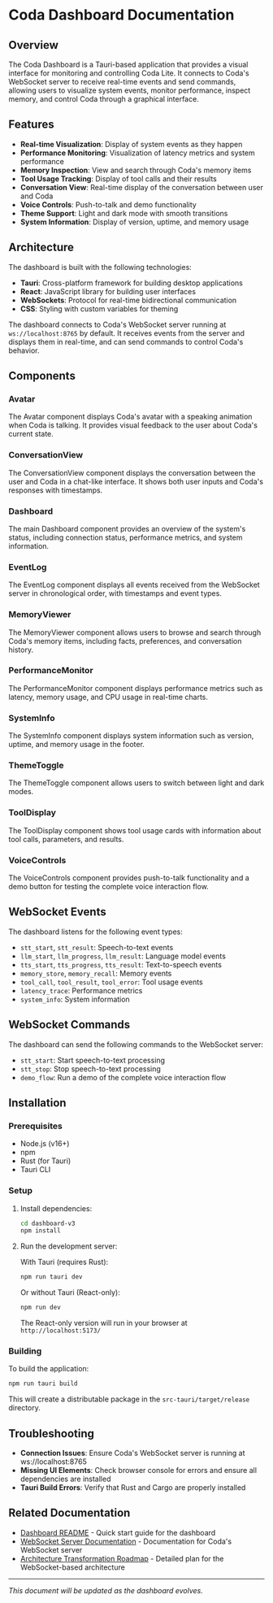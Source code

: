# Coda Dashboard Documentation

## Overview

The Coda Dashboard is a Tauri-based application that provides a visual interface for monitoring and controlling Coda Lite. It connects to Coda's WebSocket server to receive real-time events and send commands, allowing users to visualize system events, monitor performance, inspect memory, and control Coda through a graphical interface.

## Features

- **Real-time Visualization**: Display of system events as they happen
- **Performance Monitoring**: Visualization of latency metrics and system performance
- **Memory Inspection**: View and search through Coda's memory items
- **Tool Usage Tracking**: Display of tool calls and their results
- **Conversation View**: Real-time display of the conversation between user and Coda
- **Voice Controls**: Push-to-talk and demo functionality
- **Theme Support**: Light and dark mode with smooth transitions
- **System Information**: Display of version, uptime, and memory usage

## Architecture

The dashboard is built with the following technologies:

- **Tauri**: Cross-platform framework for building desktop applications
- **React**: JavaScript library for building user interfaces
- **WebSockets**: Protocol for real-time bidirectional communication
- **CSS**: Styling with custom variables for theming

The dashboard connects to Coda's WebSocket server running at `ws://localhost:8765` by default. It receives events from the server and displays them in real-time, and can send commands to control Coda's behavior.

## Components

### Avatar

The Avatar component displays Coda's avatar with a speaking animation when Coda is talking. It provides visual feedback to the user about Coda's current state.

### ConversationView

The ConversationView component displays the conversation between the user and Coda in a chat-like interface. It shows both user inputs and Coda's responses with timestamps.

### Dashboard

The main Dashboard component provides an overview of the system's status, including connection status, performance metrics, and system information.

### EventLog

The EventLog component displays all events received from the WebSocket server in chronological order, with timestamps and event types.

### MemoryViewer

The MemoryViewer component allows users to browse and search through Coda's memory items, including facts, preferences, and conversation history.

### PerformanceMonitor

The PerformanceMonitor component displays performance metrics such as latency, memory usage, and CPU usage in real-time charts.

### SystemInfo

The SystemInfo component displays system information such as version, uptime, and memory usage in the footer.

### ThemeToggle

The ThemeToggle component allows users to switch between light and dark modes.

### ToolDisplay

The ToolDisplay component shows tool usage cards with information about tool calls, parameters, and results.

### VoiceControls

The VoiceControls component provides push-to-talk functionality and a demo button for testing the complete voice interaction flow.

## WebSocket Events

The dashboard listens for the following event types:

- `stt_start`, `stt_result`: Speech-to-text events
- `llm_start`, `llm_progress`, `llm_result`: Language model events
- `tts_start`, `tts_progress`, `tts_result`: Text-to-speech events
- `memory_store`, `memory_recall`: Memory events
- `tool_call`, `tool_result`, `tool_error`: Tool usage events
- `latency_trace`: Performance metrics
- `system_info`: System information

## WebSocket Commands

The dashboard can send the following commands to the WebSocket server:

- `stt_start`: Start speech-to-text processing
- `stt_stop`: Stop speech-to-text processing
- `demo_flow`: Run a demo of the complete voice interaction flow

## Installation

### Prerequisites

- Node.js (v16+)
- npm
- Rust (for Tauri)
- Tauri CLI

### Setup

1. Install dependencies:

   ```bash
   cd dashboard-v3
   npm install
   ```

2. Run the development server:

   With Tauri (requires Rust):
   ```bash
   npm run tauri dev
   ```

   Or without Tauri (React-only):
   ```bash
   npm run dev
   ```

   The React-only version will run in your browser at `http://localhost:5173/`

### Building

To build the application:

```bash
npm run tauri build
```

This will create a distributable package in the `src-tauri/target/release` directory.

## Troubleshooting

- **Connection Issues**: Ensure Coda's WebSocket server is running at ws://localhost:8765
- **Missing UI Elements**: Check browser console for errors and ensure all dependencies are installed
- **Tauri Build Errors**: Verify that Rust and Cargo are properly installed

## Related Documentation

- [Dashboard README](../dashboard-v3/README.md) - Quick start guide for the dashboard
- [WebSocket Server Documentation](websocket_server.md) - Documentation for Coda's WebSocket server
- [Architecture Transformation Roadmap](ARCHITECTURE_ROADMAP.md) - Detailed plan for the WebSocket-based architecture

---

*This document will be updated as the dashboard evolves.*
